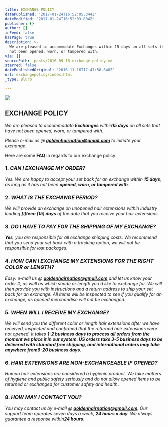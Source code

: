 ```yaml
---
title: EXCHANGE POLICY
datePublished: '2017-01-24T16:52:05.344Z'
dateModified: '2017-01-24T16:52:03.804Z'
publisher: {}
author: []
inFeed: false
hasPage: true
description: >-
  We are pleased to accommodate Exchanges within 15 days on all sets that have
  not been opened, worn, or tampered with.
via: {}
sourcePath: _posts/2016-09-18-exchange-policy.md
starred: false
datePublishedOriginal: '2016-11-16T17:47:58.848Z'
url: exchangepolicy/index.html
_type: Blurb

---
```

![](https://the-grid-user-content.s3-us-west-2.amazonaws.com/ef43ca4b-9af4-493f-a41a-3eca50135b3d.jpg)

## **EXCHANGE POLICY**

_We are pleased to accommodate **Exchanges** within**15 days** on all sets that have not been opened, worn, or tampered with._

_Please e-mail us @ **goldenhairnation@gmail.com** to initiate your exchange_.

Here are some **FAQ** in regards to our exchange policy:

### 1\. _**CAN I EXCHANGE MY ORDER?**_

_Yes. We are happy to accept your set back for an exchange within **15 days**, as long as it has not been **opened, worn, or tampered with**._

### 2\. _**WHAT IS THE EXCHANGE PERIOD?**_

_We will provide an exchange on unopened hair extensions within industry leading **fifteen (15) days** of the date that you receive your hair extensions._

### 3\. _**DO I HAVE TO PAY FOR THE SHIPPING OF MY EXCHANGE?**_

_**Yes**, you are responsible for all exchange shipping costs. We recommend that you send your set back with a tracking option, we will not be responsible for lost packages_.

### 4\. _**HOW CAN I EXCHANGE MY EXTENSIONS FOR THE RIGHT COLOR or LENGTH?**_

_Easy: e-mail us @ **goldenhairnation@gmail.com** and let us know your order \#, as well as which shade or length you'd like to exchange for. We will then provide you with instructions and a return address to ship your set back for an exchange. All items will be inspected to see if you qualify for an exchange, as opened merchandise will not be exchanged_.

### 5\. _**WHEN WILL I RECEIVE MY EXCHANGE?**_

_We will send you the different color or length hair extensions after we have received, inspected and confirmed that the returned hair extensions were not opened. It takes **1-2 business days **to process all orders from the moment we place it in our system. US orders take **3-5 business days** to be delivered with standard free shipping, and international orders may take anywhere from**6-20 business days**_.

### 6\. _**HAIR EXTENSIONS ARE NON-EXCHANGEABLE IF OPENED?**_

_Human hair extensions are considered a hygienic product. We take matters of hygiene and public safety seriously and do not allow opened items to be returned or exchanged for customer safety and health_.

### 8\. _**HOW MAY I CONTACT YOU?**_

_You may contact us by e-mail @ **goldenhairnation@gmail.com**. Our support team operates seven days a week, **24 hours a day**. We always guarantee a response within**24 hours**_.